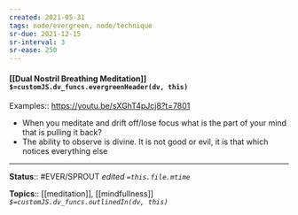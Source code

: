 ```yaml
---
created: 2021-05-31
tags: node/evergreen, node/technique
sr-due: 2021-12-15
sr-interval: 3
sr-ease: 250
---
```


#### [[Dual Nostril Breathing Meditation]] `$=customJS.dv_funcs.evergreenHeader(dv, this)`

Examples:: https://youtu.be/sXGhT4pJcj8?t=7801
- When you meditate and drift off/lose focus what is the part of your mind that is pulling it back?
- The ability to observe is divine. It is not good or evil, it is that which notices everything else

---

**Status**:: #EVER/SPROUT 
*edited `=this.file.mtime`*

**Topics**:: [[meditation]], [[mindfullness]]
*`$=customJS.dv_funcs.outlinedIn(dv, this)`*

